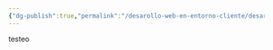 ```yaml
---
{"dg-publish":true,"permalink":"/desarollo-web-en-entorno-cliente/desarollo-web-en-entorno-cliente/","title":"Titulo"}
---
```





testeo